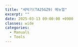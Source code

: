 ```yaml
---
title: "세탁기(TA25GZ9) 메뉴얼"
excerpt: ""
date: 2025-03-13 09:00:00 +0900
classes: wide
categories:
  - Manuals
  - Tools
---
```


  
<object class="pdf" type="application/pdf" data="{{site.baseurl}}/assets/resources/TA25GZ9_MANUAL.pdf" width="100%" height="720px">
</object>